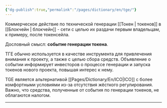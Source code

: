```yaml
---
{"dg-publish":true,"permalink":"/pages/dictionary/en/tge/"}
---
```



Коммерческое действие по технической генерации [[Токен \| токенов]] в [[Блокчейн \| блокчейн]] - сети с целью их раздачи первым владельцам, к примеру, после токенсейла.

Дословный смысл: **событие генерации токена**.

ТГЕ обычно используется в качестве инструмента для привлечения внимания к проекту, а также с целью сбора средств. Объявление о событии информирует инвесторов о процессе генерации и запуска токенов нового проекта, повышая интерес к нему.

TGE является альтернативой [[Pages/Dictionary/En/ICO\|ICO]] с более комфортными условиями из-за отсутствия жёсткого регулирования. Важно, что средства, полученные от события по генерации токенов, не облагаются налогом.

---
